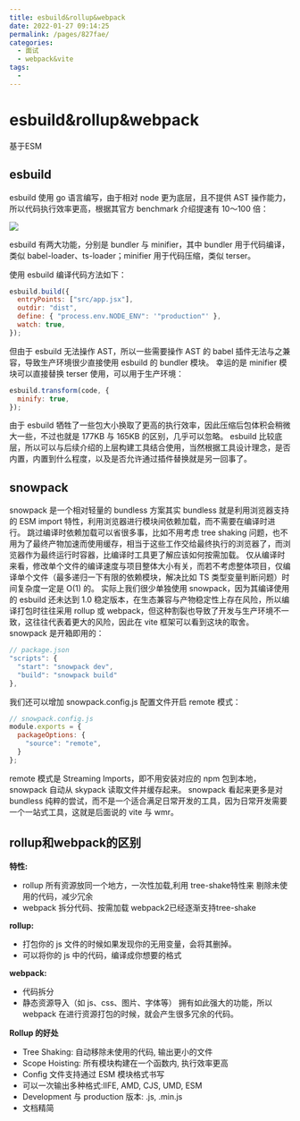 ```yaml
---
title: esbuild&rollup&webpack
date: 2022-01-27 09:14:25
permalink: /pages/827fae/
categories:
  - 面试
  - webpack&vite
tags:
  - 
---
```


# esbuild&rollup&webpack

基于ESM

<!-- more -->

## esbuild

esbuild 使用 go 语言编写，由于相对 node 更为底层，且不提供 AST 操作能力，所以代码执行效率更高，根据其官方 benchmark 介绍提速有 10～100 倍：

![](http://66.152.176.25:8000/home/images/artical/esbuild.png)

esbuild 有两大功能，分别是 bundler 与 minifier，其中 bundler 用于代码编译，类似 babel-loader、ts-loader；minifier 用于代码压缩，类似 terser。

使用 esbuild 编译代码方法如下：

```js
esbuild.build({
  entryPoints: ["src/app.jsx"],
  outdir: "dist",
  define: { "process.env.NODE_ENV": '"production"' },
  watch: true,
});
```

但由于 esbuild 无法操作 AST，所以一些需要操作 AST 的 babel 插件无法与之兼容，导致生产环境很少直接使用 esbuild 的 bundler 模块。
幸运的是 minifier 模块可以直接替换 terser 使用，可以用于生产环境：

```js
esbuild.transform(code, {
  minify: true,
});
```

由于 esbuild 牺牲了一些包大小换取了更高的执行效率，因此压缩后包体积会稍微大一些，不过也就是 177KB 与 165KB 的区别，几乎可以忽略。
esbuild 比较底层，所以可以与后续介绍的上层构建工具结合使用，当然根据工具设计理念，是否内置，内置到什么程度，以及是否允许通过插件替换就是另一回事了。

## snowpack

snowpack 是一个相对轻量的 bundless 方案其实 bundless 就是利用浏览器支持的 ESM import 特性，利用浏览器进行模块间依赖加载，而不需要在编译时进行。
跳过编译时依赖加载可以省很多事，比如不用考虑 tree shaking 问题，也不用为了最终产物加速而使用缓存，相当于这些工作交给最终执行的浏览器了，而浏览器作为最终运行时容器，比编译时工具更了解应该如何按需加载。
仅从编译时来看，修改单个文件的编译速度与项目整体大小有关，而若不考虑整体项目，仅编译单个文件（最多递归一下有限的依赖模块，解决比如 TS 类型变量判断问题）时间复杂度一定是 O(1) 的。
实际上我们很少单独使用 snowpack，因为其编译使用的 esbuild 还未达到 1.0 稳定版本，在生态兼容与产物稳定性上存在风险，所以编译打包时往往采用 rollup 或 webpack，但这种割裂也导致了开发与生产环境不一致，这往往代表着更大的风险，因此在 vite 框架可以看到这块的取舍。
snowpack 是开箱即用的：

```js
// package.json
"scripts": {
  "start": "snowpack dev",
  "build": "snowpack build"
},
```

我们还可以增加 snowpack.config.js 配置文件开启 remote 模式：

```js
// snowpack.config.js
module.exports = {
  packageOptions: {
    "source": "remote",
  }
};
```

remote 模式是 Streaming Imports，即不用安装对应的 npm 包到本地，snowpack 自动从 skypack 读取文件并缓存起来。
snowpack 看起来更多是对 bundless 纯粹的尝试，而不是一个适合满足日常开发的工具，因为日常开发需要一个一站式工具，这就是后面说的 vite 与 wmr。

## rollup和webpack的区别

**特性:**

- rollup 所有资源放同一个地方，一次性加载,利用 tree-shake特性来  剔除未使用的代码，减少冗余
- webpack 拆分代码、按需加载  webpack2已经逐渐支持tree-shake

**rollup:**

- 打包你的 js 文件的时候如果发现你的无用变量，会将其删掉。
- 可以将你的 js 中的代码，编译成你想要的格式

**webpack:**

- 代码拆分
- 静态资源导入（如 js、css、图片、字体等）
拥有如此强大的功能，所以 webpack 在进行资源打包的时候，就会产生很多冗余的代码。

**Rollup 的好处**

- Tree Shaking: 自动移除未使用的代码, 输出更小的文件
- Scope Hoisting: 所有模块构建在一个函数内, 执行效率更高
- Config 文件支持通过 ESM 模块格式书写
- 可以一次输出多种格式:IIFE, AMD, CJS, UMD, ESM
- Development 与 production 版本: .js, .min.js
- 文档精简